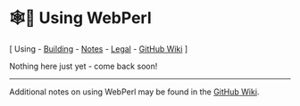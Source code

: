 
🕸️🐪 Using WebPerl
================

\[ Using -
[Building](building.html) -
[Notes](notes.html) -
[Legal](legal.html) -
[GitHub Wiki](https://github.com/haukex/webperl/wiki/Using-WebPerl) \]


Nothing here just yet - come back soon!


***

Additional notes on using WebPerl may be found in the
[GitHub Wiki](https://github.com/haukex/webperl/wiki/Using-WebPerl).

